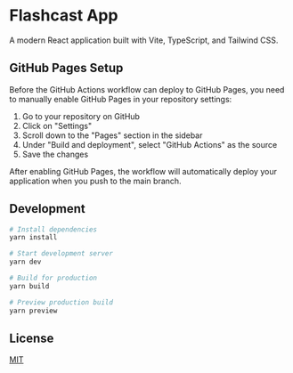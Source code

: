 # Flashcast App

A modern React application built with Vite, TypeScript, and Tailwind CSS.

## GitHub Pages Setup

Before the GitHub Actions workflow can deploy to GitHub Pages, you need to manually enable GitHub Pages in your repository settings:

1. Go to your repository on GitHub
2. Click on "Settings"
3. Scroll down to the "Pages" section in the sidebar
4. Under "Build and deployment", select "GitHub Actions" as the source
5. Save the changes

After enabling GitHub Pages, the workflow will automatically deploy your application when you push to the main branch.

## Development

```bash
# Install dependencies
yarn install

# Start development server
yarn dev

# Build for production
yarn build

# Preview production build
yarn preview
```

## License

[MIT](LICENSE)
